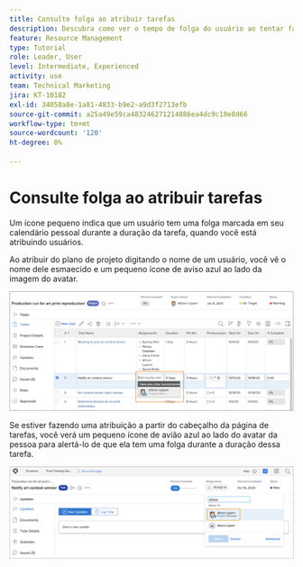 ```yaml
---
title: Consulte folga ao atribuir tarefas
description: Descubra como ver o tempo de folga do usuário ao tentar fazer atribuições de tarefas.
feature: Resource Management
type: Tutorial
role: Leader, User
level: Intermediate, Experienced
activity: use
team: Technical Marketing
jira: KT-10182
exl-id: 34058a8e-1a81-4833-b9e2-a9d3f2713efb
source-git-commit: a25a49e59ca483246271214886ea4dc9c10e8d66
workflow-type: tm+mt
source-wordcount: '120'
ht-degree: 0%

---
```


# Consulte folga ao atribuir tarefas

Um ícone pequeno indica que um usuário tem uma folga marcada em seu calendário pessoal durante a duração da tarefa, quando você está atribuindo usuários.

Ao atribuir do plano de projeto digitando o nome de um usuário, você vê o nome dele esmaecido e um pequeno ícone de aviso azul ao lado da imagem do avatar.

![usuário esmaecido para pto](assets/toat_01.png)

Se estiver fazendo uma atribuição a partir do cabeçalho da página de tarefas, você verá um pequeno ícone de avião azul ao lado do avatar da pessoa para alertá-lo de que ela tem uma folga durante a duração dessa tarefa.

![atribuição de tarefa do usuário](assets/toat_02.png)
